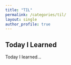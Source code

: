 ```yaml
---
title: "TIL"
permalink: /categories/til/
layout: single
author_profile: true
---
```


## Today I Learned

Today I learned...

